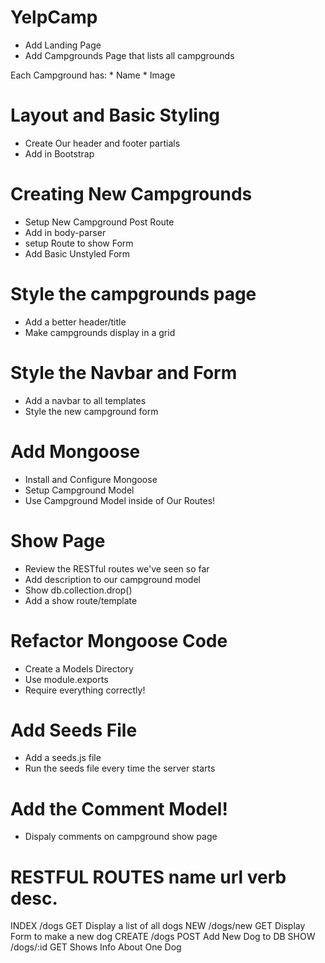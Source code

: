 # YelpCamp

* Add Landing Page
* Add Campgrounds Page that lists all campgrounds

Each Campground has:
    * Name
    * Image


# Layout and Basic Styling
 * Create Our header and footer partials
 * Add in Bootstrap


# Creating New Campgrounds
 * Setup New Campground Post Route
 * Add in body-parser
 * setup Route to show Form
 * Add Basic Unstyled Form


# Style the campgrounds page
 * Add a better header/title
 * Make campgrounds display in a grid


# Style the Navbar and Form
 * Add a navbar to all templates
 * Style the new campground form

# Add Mongoose
 * Install and Configure Mongoose
 * Setup Campground Model
 * Use Campground Model inside of Our Routes!

# Show Page
 * Review the RESTful routes we've seen so far
 * Add description to our campground model
 * Show db.collection.drop()
 * Add a show route/template

# Refactor Mongoose Code
* Create a Models Directory
* Use module.exports
* Require everything correctly!

# Add Seeds File
* Add a seeds.js file
* Run the seeds file every time the server starts

# Add the Comment Model!
* Dispaly comments on campground show page


RESTFUL ROUTES
name        url           verb             desc.
=================================================================
INDEX      /dogs          GET         Display a list of all dogs
NEW        /dogs/new      GET         Display Form to make a new dog
CREATE     /dogs          POST        Add New Dog to DB
SHOW       /dogs/:id      GET         Shows Info About One Dog
